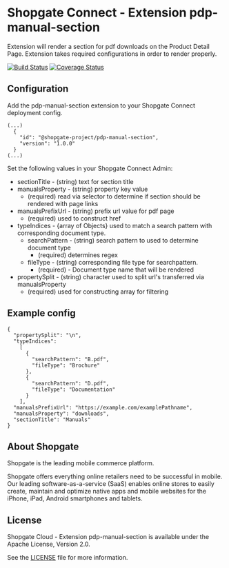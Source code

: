 # Shopgate Connect - Extension pdp-manual-section
Extension will render a section for pdf downloads on the Product Detail Page. Extension takes required configurations in order to render properly.

[![Build Status](https://travis-ci.org/shopgate-professional-services/ext-pdp-manual-section.svg?branch=master)](https://travis-ci.org/shopgate-professional-services/ext-pdp-manual-section)
[![Coverage Status](https://coveralls.io/repos/github/shopgate-professional-services/ext-pdp-manual-section/badge.svg?branch=master)](https://coveralls.io/github/shopgate-professional-services/ext-pdp-manual-section?branch=master)

## Configuration
Add the pdp-manual-section extension to your Shopgate Connect deployment config.

```
(...)
  {
    "id": "@shopgate-project/pdp-manual-section",
    "version": "1.0.0"
  }
(...)
```

Set the following values in your Shopgate Connect Admin:
* sectionTitle - (string) text for section title
* manualsProperty - (string) property key value
  * (required) read via selector to determine if section should be rendered with page links
* manualsPrefixUrl - (string) prefix url value for pdf page
  * (required) used to construct href
* typeIndices - {array of Objects} used to match a search pattern with corresponding document type.
  * searchPattern - (string) search pattern to used to determine document type
    * (required) determines regex
  * fileType - (string) corresponding file type for searchpattern.
    * (required) - Document type name that will be rendered
* propertySplit - (string) character used to split url's transferred via manualsProperty
  * (required) used for constructing array for filtering

## Example config
```
{
  "propertySplit": "\n",
  "typeIndices": 
    [ 
      {
        "searchPattern": "B.pdf",
        "fileType": "Brochure"
      },
      {
        "searchPattern": "D.pdf",
        "fileType": "Documentation"
      }
    ],
  "manualsPrefixUrl": "https://example.com/examplePathname",
  "manualsProperty": "downloads",
  "sectionTitle": "Manuals"
}
```
## About Shopgate

Shopgate is the leading mobile commerce platform.

Shopgate offers everything online retailers need to be successful in mobile. Our leading
software-as-a-service (SaaS) enables online stores to easily create, maintain and optimize native
apps and mobile websites for the iPhone, iPad, Android smartphones and tablets.


## License

Shopgate Cloud - Extension pdp-manual-section is available under the Apache License, Version 2.0.

See the [LICENSE](./LICENSE) file for more information.

